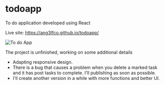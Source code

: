 # todoapp
To do application developed using React

Live site: https://ang3lfco.github.io/todoapp/

![To do App](https://user-images.githubusercontent.com/110704998/230796050-3087b781-c4c4-4673-958f-08e83ea209d3.gif)

The project is unfinished, working on some additional details
* Adapting responsive design.
* There is a bug that causes a problem when you delete a marked task and it has post tasks to complete. I'll publishing as soon as possible.
* I'll create another version in a while with more functions and better UI.
